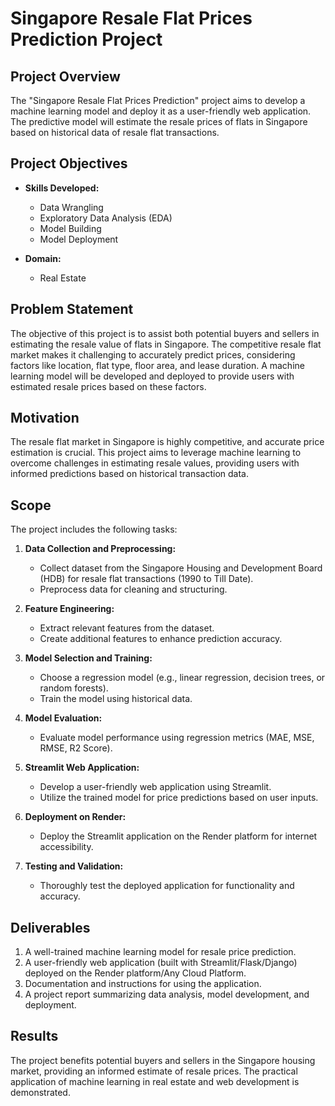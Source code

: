 # Singapore Resale Flat Prices Prediction Project

## Project Overview

The "Singapore Resale Flat Prices Prediction" project aims to develop a machine learning model and deploy it as a user-friendly web application. The predictive model will estimate the resale prices of flats in Singapore based on historical data of resale flat transactions.

## Project Objectives

- **Skills Developed:**
  - Data Wrangling
  - Exploratory Data Analysis (EDA)
  - Model Building
  - Model Deployment

- **Domain:**
  - Real Estate

## Problem Statement

The objective of this project is to assist both potential buyers and sellers in estimating the resale value of flats in Singapore. The competitive resale flat market makes it challenging to accurately predict prices, considering factors like location, flat type, floor area, and lease duration. A machine learning model will be developed and deployed to provide users with estimated resale prices based on these factors.

## Motivation

The resale flat market in Singapore is highly competitive, and accurate price estimation is crucial. This project aims to leverage machine learning to overcome challenges in estimating resale values, providing users with informed predictions based on historical transaction data.

## Scope

The project includes the following tasks:

1. **Data Collection and Preprocessing:**
   - Collect dataset from the Singapore Housing and Development Board (HDB) for resale flat transactions (1990 to Till Date).
   - Preprocess data for cleaning and structuring.

2. **Feature Engineering:**
   - Extract relevant features from the dataset.
   - Create additional features to enhance prediction accuracy.

3. **Model Selection and Training:**
   - Choose a regression model (e.g., linear regression, decision trees, or random forests).
   - Train the model using historical data.

4. **Model Evaluation:**
   - Evaluate model performance using regression metrics (MAE, MSE, RMSE, R2 Score).

5. **Streamlit Web Application:**
   - Develop a user-friendly web application using Streamlit.
   - Utilize the trained model for price predictions based on user inputs.

6. **Deployment on Render:**
   - Deploy the Streamlit application on the Render platform for internet accessibility.

7. **Testing and Validation:**
   - Thoroughly test the deployed application for functionality and accuracy.

## Deliverables

1. A well-trained machine learning model for resale price prediction.
2. A user-friendly web application (built with Streamlit/Flask/Django) deployed on the Render platform/Any Cloud Platform.
3. Documentation and instructions for using the application.
4. A project report summarizing data analysis, model development, and deployment.

## Results

The project benefits potential buyers and sellers in the Singapore housing market, providing an informed estimate of resale prices. The practical application of machine learning in real estate and web development is demonstrated.


